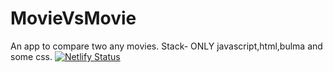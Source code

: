 # MovieVsMovie
An app to compare two any movies. Stack- ONLY javascript,html,bulma and some css.
[![Netlify Status](https://api.netlify.com/api/v1/badges/71399b45-8b29-483e-8d82-f1fc4e9adb92/deploy-status)](https://app.netlify.com/sites/movievsmovie/deploys)

